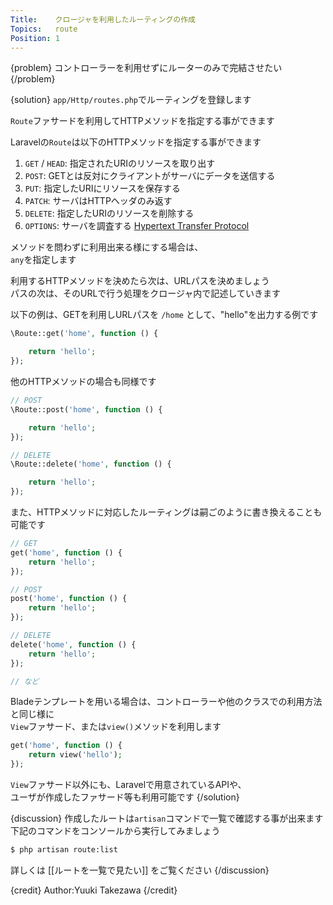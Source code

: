 ```yaml
---
Title:    クロージャを利用したルーティングの作成
Topics:   route
Position: 1
---
```


{problem}
コントローラーを利用せずにルーターのみで完結させたい
{/problem}

{solution}
`app/Http/routes.php`でルーティングを登録します

`Route`ファサードを利用してHTTPメソッドを指定する事ができます

Laravelの`Route`は以下のHTTPメソッドを指定する事ができます

1. `GET` / `HEAD`: 指定されたURIのリソースを取り出す
2. `POST`: GETとは反対にクライアントがサーバにデータを送信する
3. `PUT`: 指定したURIにリソースを保存する
4. `PATCH`: サーバはHTTPヘッダのみ返す
5. `DELETE`: 指定したURIのリソースを削除する
6. `OPTIONS`: サーバを調査する
[Hypertext Transfer Protocol](http://ja.wikipedia.org/wiki/Hypertext_Transfer_Protocol)

メソッドを問わずに利用出来る様にする場合は、  
`any`を指定します

利用するHTTPメソッドを決めたら次は、URLパスを決めましょう  
パスの次は、そのURLで行う処理をクロージャ内で記述していきます

以下の例は、GETを利用しURLパスを `/home` として、"hello"を出力する例です

```php
\Route::get('home', function () {

    return 'hello';
});
```

他のHTTPメソッドの場合も同様です

```php
// POST
\Route::post('home', function () {

    return 'hello';
});

// DELETE
\Route::delete('home', function () {

    return 'hello';
});
```

また、HTTPメソッドに対応したルーティングは嗣ごのように書き換えることも可能です  
```php
// GET
get('home', function () {
    return 'hello';
});

// POST
post('home', function () {
    return 'hello';
});

// DELETE
delete('home', function () {
    return 'hello';
});

// など
```

Bladeテンプレートを用いる場合は、コントローラーや他のクラスでの利用方法と同じ様に  
`View`ファサード、または`view()`メソッドを利用します

```php
get('home', function () {
    return view('hello');
});
```

`View`ファサード以外にも、Laravelで用意されているAPIや、  
ユーザが作成したファサード等も利用可能です
{/solution}

{discussion}
作成したルートは`artisan`コマンドで一覧で確認する事が出来ます  
下記のコマンドをコンソールから実行してみましょう

```bash
$ php artisan route:list
```

詳しくは [[ルートを一覧で見たい]] をご覧ください
{/discussion}

{credit}
Author:Yuuki Takezawa
{/credit}
